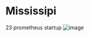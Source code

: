 # Mississipi
23 prometheus startup
![image](https://user-images.githubusercontent.com/52804557/222876167-29863af7-0b4a-43cd-b88f-e4edf7e19203.png)

